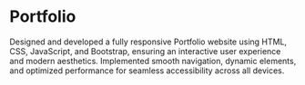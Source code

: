 # Portfolio

Designed and developed a fully responsive Portfolio website using HTML, CSS, JavaScript, and Bootstrap, ensuring an interactive user experience and modern aesthetics. Implemented smooth navigation, dynamic elements, and optimized performance for seamless accessibility across all devices.
